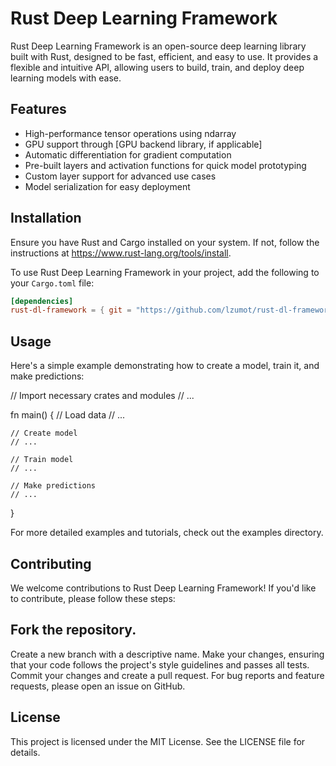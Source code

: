 # Rust Deep Learning Framework

Rust Deep Learning Framework is an open-source deep learning library built with Rust, designed to be fast, efficient, and easy to use. It provides a flexible and intuitive API, allowing users to build, train, and deploy deep learning models with ease.

## Features

- High-performance tensor operations using ndarray
- GPU support through [GPU backend library, if applicable]
- Automatic differentiation for gradient computation
- Pre-built layers and activation functions for quick model prototyping
- Custom layer support for advanced use cases
- Model serialization for easy deployment

## Installation

Ensure you have Rust and Cargo installed on your system. If not, follow the instructions at https://www.rust-lang.org/tools/install.

To use Rust Deep Learning Framework in your project, add the following to your `Cargo.toml` file:

```toml
[dependencies]
rust-dl-framework = { git = "https://github.com/lzumot/rust-dl-framework.git" }
```

## Usage
Here's a simple example demonstrating how to create a model, train it, and make predictions:

// Import necessary crates and modules
// ...

fn main() {
    // Load data
    // ...

    // Create model
    // ...

    // Train model
    // ...

    // Make predictions
    // ...
}

For more detailed examples and tutorials, check out the examples directory.

## Contributing
We welcome contributions to Rust Deep Learning Framework! If you'd like to contribute, please follow these steps:

##  Fork the repository.
Create a new branch with a descriptive name.
Make your changes, ensuring that your code follows the project's style guidelines and passes all tests.
Commit your changes and create a pull request.
For bug reports and feature requests, please open an issue on GitHub.

## License
This project is licensed under the MIT License. See the LICENSE file for details.
